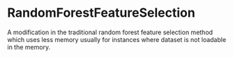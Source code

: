 # RandomForestFeatureSelection
A modification in the traditional random forest feature selection method which uses less memory usually for instances where dataset is not loadable in the memory.
